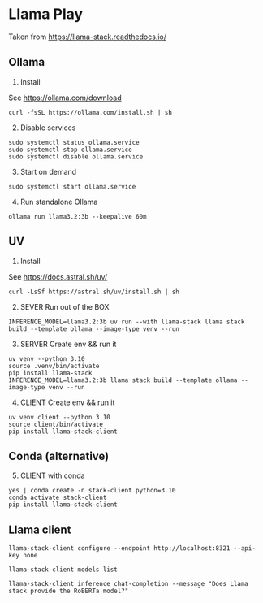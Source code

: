 # Llama Play

Taken from https://llama-stack.readthedocs.io/

## Ollama

1. Install

See https://ollama.com/download

```
curl -fsSL https://ollama.com/install.sh | sh
```

2. Disable services

```
sudo systemctl status ollama.service
sudo systemctl stop ollama.service
sudo systemctl disable ollama.service
```

3. Start on demand

```
sudo systemctl start ollama.service
```

4. Run standalone Ollama

```
ollama run llama3.2:3b --keepalive 60m
```

## UV

1. Install

See https://docs.astral.sh/uv/

```
curl -LsSf https://astral.sh/uv/install.sh | sh
```

2. SEVER Run out of the BOX

```
INFERENCE_MODEL=llama3.2:3b uv run --with llama-stack llama stack build --template ollama --image-type venv --run
```

3. SERVER Create env && run it

```
uv venv --python 3.10
source .venv/bin/activate
pip install llama-stack
INFERENCE_MODEL=llama3.2:3b llama stack build --template ollama --image-type venv --run
```

4. CLIENT Create env && run it

```
uv venv client --python 3.10
source client/bin/activate
pip install llama-stack-client
```

## Conda (alternative)

5. CLIENT with conda

```shell
yes | conda create -n stack-client python=3.10
conda activate stack-client
pip install llama-stack-client
```

## Llama client

```
llama-stack-client configure --endpoint http://localhost:8321 --api-key none
```

```
llama-stack-client models list
```

```
llama-stack-client inference chat-completion --message "Does Llama stack provide the RoBERTa model?"
```

